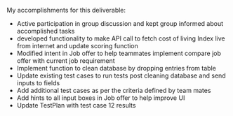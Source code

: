 My accomplishments for this deliverable:
 * Active participation in group discussion and kept group informed about accomplished tasks
 * developed functionality to make API call to fetch cost of living Index live from internet and update scoring function
 * Modified intent in Job offer to help teammates implement compare job offer with current job requirement
 * Implement function to clean database by dropping entries from table
 * Update existing test cases to run tests post cleaning database and send inputs to fields
 * Add additional test cases as per the criteria defined by team mates
 * Add hints to all input boxes in Job offer to help improve UI
 * Update TestPlan with test case 12 results